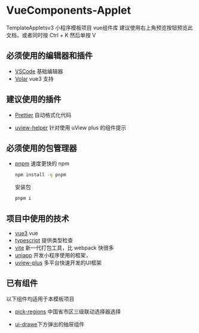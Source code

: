 # VueComponents-Applet
TemplateAppletsv3 小程序模板项目 vue组件库
建议使用右上角预览按钮预览此文档，或者同时按 Ctrl + K 然后单按 V

## 必须使用的编辑器和插件

- [VSCode](https://code.visualstudio.com/) 基础编辑器
- [Volar](https://marketplace.visualstudio.com/items?itemName=johnsoncodehk.volar) vue3 支持

## 建议使用的插件

- [Prettier](https://marketplace.visualstudio.com/items?itemName=esbenp.prettier-vscode) 自动格式化代码

- [uview-helper](https://marketplace.visualstudio.com/items?itemName=tntgroup.uview-helper) 针对使用 uView plus 的组件提示

## 必须使用的包管理器

- [pnpm](https://www.pnpm.cn/) 速度更快的 npm

  ```sh
  npm install -g pnpm
  ```

  安装包

  ```sh
  pnpm i
  ```

## 项目中使用的技术

- [vue3](https://v3.cn.vuejs.org/) vue
- [typescript](https://www.typescriptlang.org/) 提供类型检查
- [vite](https://cn.vitejs.dev/) 新一代打包工具，比 webpack 快很多
- [uniapp](https://uniapp.dcloud.net.cn/) 开发小程序使用的框架，
- [uview-plus](https://uiadmin.net/uview-plus/) 多平台快速开发的UI框架


## 已有组件
  以下组件均适用于本模板项目

  - [pick-regions](../VueComponents-Applet/src/components/pick-regions/pick-regions.md) 中国省市区三级联动选择器选择

  - [ui-drawe](../VueComponents-Applet/src/components/ui-drawer/ui-drawer.md)下方弹出的抽屉组件